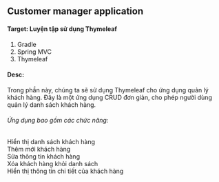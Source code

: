 ## Customer manager application
#### Target: Luyện tập sử dụng Thymeleaf
1. Gradle
2. Spring MVC
3. Thymeleaf

#### Desc:
Trong phần này, chúng ta sẽ sử dụng Thymeleaf cho ứng dụng quản lý khách hàng. Đây là một ứng dụng CRUD đơn giản, cho phép người dùng quản lý danh sách khách hàng.

###### Ứng dụng bao gồm các chức năng:  
Hiển thị danh sách khách hàng  
Thêm mới khách hàng  
Sửa thông tin khách hàng  
Xóa khách hàng khỏi danh sách  
Hiển thị thông tin chi tiết của khách hàng
